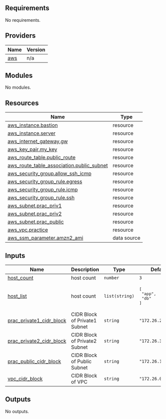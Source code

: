 <!-- BEGIN_TF_DOCS -->
## Requirements

No requirements.

## Providers

| Name | Version |
|------|---------|
| <a name="provider_aws"></a> [aws](#provider\_aws) | n/a |

## Modules

No modules.

## Resources

| Name | Type |
|------|------|
| [aws_instance.bastion](https://registry.terraform.io/providers/hashicorp/aws/latest/docs/resources/instance) | resource |
| [aws_instance.server](https://registry.terraform.io/providers/hashicorp/aws/latest/docs/resources/instance) | resource |
| [aws_internet_gateway.gw](https://registry.terraform.io/providers/hashicorp/aws/latest/docs/resources/internet_gateway) | resource |
| [aws_key_pair.my_key](https://registry.terraform.io/providers/hashicorp/aws/latest/docs/resources/key_pair) | resource |
| [aws_route_table.public_route](https://registry.terraform.io/providers/hashicorp/aws/latest/docs/resources/route_table) | resource |
| [aws_route_table_association.public_subnet](https://registry.terraform.io/providers/hashicorp/aws/latest/docs/resources/route_table_association) | resource |
| [aws_security_group.allow_ssh_icmp](https://registry.terraform.io/providers/hashicorp/aws/latest/docs/resources/security_group) | resource |
| [aws_security_group_rule.egress](https://registry.terraform.io/providers/hashicorp/aws/latest/docs/resources/security_group_rule) | resource |
| [aws_security_group_rule.icmp](https://registry.terraform.io/providers/hashicorp/aws/latest/docs/resources/security_group_rule) | resource |
| [aws_security_group_rule.ssh](https://registry.terraform.io/providers/hashicorp/aws/latest/docs/resources/security_group_rule) | resource |
| [aws_subnet.prac_priv1](https://registry.terraform.io/providers/hashicorp/aws/latest/docs/resources/subnet) | resource |
| [aws_subnet.prac_priv2](https://registry.terraform.io/providers/hashicorp/aws/latest/docs/resources/subnet) | resource |
| [aws_subnet.prac_public](https://registry.terraform.io/providers/hashicorp/aws/latest/docs/resources/subnet) | resource |
| [aws_vpc.practice](https://registry.terraform.io/providers/hashicorp/aws/latest/docs/resources/vpc) | resource |
| [aws_ssm_parameter.amzn2_ami](https://registry.terraform.io/providers/hashicorp/aws/latest/docs/data-sources/ssm_parameter) | data source |

## Inputs

| Name | Description | Type | Default | Required |
|------|-------------|------|---------|:--------:|
| <a name="input_host_count"></a> [host\_count](#input\_host\_count) | host count | `number` | `3` | no |
| <a name="input_host_list"></a> [host\_list](#input\_host\_list) | host count | `list(string)` | <pre>[<br/>  "app",<br/>  "db"<br/>]</pre> | no |
| <a name="input_prac_private1_cidr_block"></a> [prac\_private1\_cidr\_block](#input\_prac\_private1\_cidr\_block) | CIDR Block of Private1 Subnet | `string` | `"172.26.20.0/24"` | no |
| <a name="input_prac_private2_cidr_block"></a> [prac\_private2\_cidr\_block](#input\_prac\_private2\_cidr\_block) | CIDR Block of Private2 Subnet | `string` | `"172.26.30.0/24"` | no |
| <a name="input_prac_public_cidr_block"></a> [prac\_public\_cidr\_block](#input\_prac\_public\_cidr\_block) | CIDR Block of Public Subnet | `string` | `"172.26.10.0/24"` | no |
| <a name="input_vpc_cidr_block"></a> [vpc\_cidr\_block](#input\_vpc\_cidr\_block) | CIDR Block of VPC | `string` | `"172.26.0.0/16"` | no |

## Outputs

No outputs.
<!-- END_TF_DOCS -->